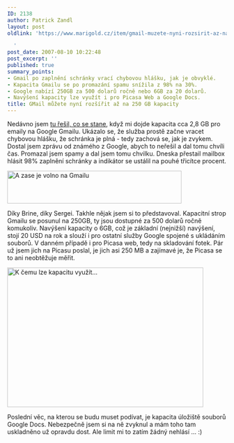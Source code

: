```yaml
---
ID: 2138
author: Patrick Zandl
layout: post
oldlink: 'https://www.marigold.cz/item/gmail-muzete-nyni-rozsirit-az-na-250-gb-kapacity

  '
post_date: 2007-08-10 10:22:48
post_excerpt: ''
published: true
summary_points:
- Gmail po zaplnění schránky vrací chybovou hlášku, jak je obvyklé.
- Kapacita Gmailu se po promazání spamu snížila z 98% na 30%.
- Google nabízí 250GB za 500 dolarů ročně nebo 6GB za 20 dolarů.
- Navýšení kapacity lze využít i pro Picasa Web a Google Docs.
title: GMail můžete nyní rozšířit až na 250 GB kapacity
---
```


Nedávno jsem <a href="http://www.marigold.cz/item/gmail-a-co-se-stane-pak-7">tu řešil, co se stane</a>, když mi dojde kapacita cca 2,8 GB pro emaily na Google Gmailu. Ukázalo se, že služba prostě začne vracet chybovou hlášku, že schránka je plná - tedy zachová se, jak je zvykem. Dostal jsem zprávu od známého z Google, abych to neřešil a dal tomu chvíli čas. Promazal jsem spamy a dal jsem tomu chvilku. Dneska přestail mailbox hlásit 98% zaplnění schránky a indikátor se ustálil na pouhé třicítce procent. 

<a href="http://www.marigold.cz/wp-content/Picture%203.png"><img src="http://www.marigold.cz/wp-content/_Picture%203.png" width="400" height="75" alt="A zase je volno na Gmailu" title="A zase je volno na Gmailu"  /></a>

Díky Brine, díky Sergei. Takhle nějak jsem si to představoval. Kapacitní strop Gmailu se posunul na 250GB, ty jsou dostupné za 500 dolarů ročně komukoliv. Navýšení kapacity o 6GB, což je základní (nejnižší) navýšení, stojí 20 USD na rok a slouží i pro ostatní služby Google spojené s ukládáním souborů. V danném případě i pro Picasa web, tedy na skladování fotek. Pár už jsem jich na Picasu poslal, je jich asi 250 MB a zajímavé je, že Picasa se to ani neobtěžuje měřit. 

<a href="http://www.marigold.cz/wp-content/Picture%204.png"><img src="http://www.marigold.cz/wp-content/_Picture%204.png" width="450" height="320" alt="K čemu lze kapacitu využít..." title="K čemu lze kapacitu využít..."  /></a>

Poslední věc, na kterou se budu muset podívat, je kapacita úložiště souborů Google Docs. Nebezpečně jsem si na ně zvyknul a mám toho tam uskladněno už opravdu dost. Ale limit mi to zatím žádný nehlásí ... :)